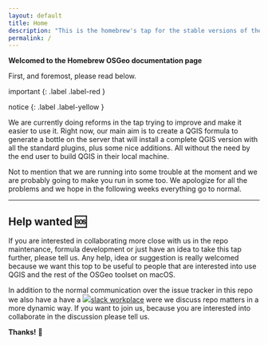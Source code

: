 ```yaml
---
layout: default
title: Home
description: "This is the homebrew's tap for the stable versions of the OSGeo geospatial toolset."
permalink: /
---
```


<p class="fs-7 text-center"><b>Welcomed to the Homebrew OSGeo documentation page</b></p>

First, and foremost, please read below. 

<div markdown="1">

important
{: .label .label-red }

notice
{: .label .label-yellow }

We are currently doing reforms in the tap trying to improve and make it easier to use it. Right now, our main aim is to create a QGIS formula to generate a bottle on the server that will install a complete QGIS version with all the standard plugins, plus some nice additions. All without the need by the end user to build QGIS  in their local machine. 

Not to mention that we are running into some trouble at the moment and we are probably going to make you run in some too. We apologize for all the problems and we hope in the following weeks everything go to normal.</div>

------

## Help wanted :sos:

If you are interested in collaborating more close with us in the repo maintenance, formula development or just have an idea to take this tap further, please tell us. Any help, idea or suggestion is really welcomed because we want this top to be useful to people that are interested into use QGIS and the rest of the OSGeo toolset on macOS. 

In addition to the normal communication over the issue tracker in this repo we also have a have a [![](/assets/images/slack-icon-24px.png)slack workplace](https://homebrew-osgeo4mac.slack.com/) were we discuss repo matters in a more dynamic way. If you want to join us, because you are interested into collaborate in the discussion please tell us. 

**Thanks!** 🙏
